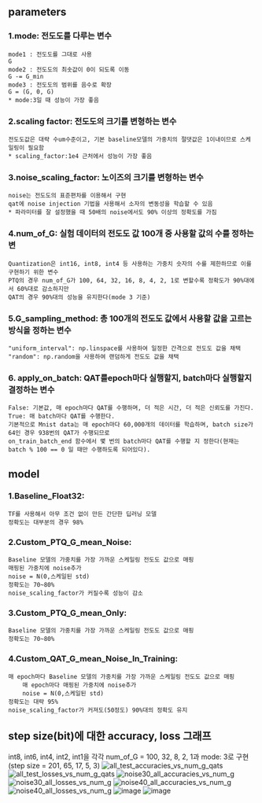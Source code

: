 ## parameters

### 1.mode: 전도도를 다루는 변수

	mode1 : 전도도를 그대로 사용
	G
	mode2 : 전도도의 최솟값이 0이 되도록 이동
	G -= G_min
	mode3 : 전도도의 범위를 음수로 확장
	G = (G, 0, G)
	* mode:3일 때 성능이 가장 좋음

### 2.scaling factor: 전도도의 크기를 변형하는 변수
	
	전도도값은 대략 수um수준이고, 기본 baseline모델의 가중치의 절댓값은 1이내이므로 스케일링이 필요함
	* scaling_factor:1e4 근처에서 성능이 가장 좋음

### 3.noise_scaling_factor: 노이즈의 크기를 변형하는 변수

	noise는 전도도의 표준편차를 이용해서 구현
	qat에 noise injection 기법을 사용해서 소자의 변동성을 학습할 수 있음
	* 파라미터를 잘 설정했을 때 50배의 noise에서도 90% 이상의 정확도를 가짐

### 4.num_of_G: 실험 데이터의 전도도 값 100개 중 사용할 값의 수를 정하는 변
	
	Quantization은 int16, int8, int4 등 사용하는 가중치 숫자의 수를 제한하므로 이를 구현하기 위한 변수
	PTQ의 경우 num_of_G가 100, 64, 32, 16, 8, 4, 2, 1로 변할수록 정확도가 90%대에서 60%대로 감소하지만
	QAT의 경우 90%대의 성능을 유지한다(mode 3 기준)

### 5.G_sampling_method: 총 100개의 전도도 값에서 사용할 값을 고르는 방식을 정하는 변수

	"uniform_interval": np.linspace를 사용하여 일정한 간격으로 전도도 값을 채택 
	"random": np.random을 사용하여 랜덤하게 전도도 값을 채택

### 6. apply_on_batch: QAT를epoch마다 실행할지, batch마다 실행할지 결정하는 변수

	False: 기본값, 매 epoch마다 QAT를 수행하며, 더 적은 시간, 더 적은 신뢰도를 가진다.
	True: 매 batch마다 QAT를 수행한다.
	기본적으로 Mnist data는 매 epoch마다 60,000개의 데이터를 학습하며, batch size가 64인 경우 938번의 QAT가 수행되므로
	on_train_batch_end 함수에서 몇 번의 batch마다 QAT를 수행할 지 정한다(현재는 batch % 100 == 0 일 때만 수행하도록 되어있다).

## model

### 1.Baseline_Float32: 
	
	TF를 사용해서 아무 조건 없이 만든 간단한 딥러닝 모델	 
	정확도는 대부분의 경우 98%

### 2.Custom_PTQ_G_mean_Noise:
	
	Baseline 모델의 가중치를 가장 가까운 스케일링 전도도 값으로 매핑
	매핑된 가중치에 noise추가
	noise = N(0,스케일된 std)
	정확도는 70~80%
	noise_scaling_factor가 커질수록 성능이 감소
 
### 3.Custom_PTQ_G_mean_Only:
	
	Baseline 모델의 가중치를 가장 가까운 스케일링 전도도 값으로 매핑
	정확도는 70~80% 	

### 4.Custom_QAT_G_mean_Noise_In_Training:

	매 epoch마다 Baseline 모델의 가중치를 가장 가까운 스케일링 전도도 값으로 매핑
       	매 epoch마다 매핑된 가중치에 noise추가 
        noise = N(0,스케일된 std)
	정확도는 대략 95%
	noise_scaling_factor가 커져도(50정도) 90%대의 정확도 유지

 ## step size(bit)에 대한 accuracy, loss 그래프
int8, int6, int4, int2, int1을 각각 num_of_G = 100, 32, 8, 2, 1과 mode: 3로 구현 (step size = 201, 65, 17, 5, 3)
![all_test_accuracies_vs_num_g_qats](https://github.com/user-attachments/assets/f05cbe87-5aca-470e-8225-602e9e42f545)
![all_test_losses_vs_num_g_qats](https://github.com/user-attachments/assets/30dc9488-c6bc-4961-9b73-638c4389f03f)
![noise30_all_accuracies_vs_num_g](https://github.com/user-attachments/assets/c72156d2-e33c-464b-b590-0c07afad4b51)
![noise30_all_losses_vs_num_g](https://github.com/user-attachments/assets/5b061019-ecd1-4c73-ae3a-cf8eba56a416)
![noise40_all_accuracies_vs_num_g](https://github.com/user-attachments/assets/adfeb68b-8e6c-4ca5-997d-2af0014f39fc)
![noise40_all_losses_vs_num_g](https://github.com/user-attachments/assets/1ff23cd4-1476-483e-bc7f-248305556f01)
![image](https://github.com/user-attachments/assets/6b9e98bc-526a-4950-94c1-c0fc35a94aba)
![image](https://github.com/user-attachments/assets/151e374c-9241-4e29-a2c6-fcdced2a0ed9)

